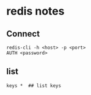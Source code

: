 # redis notes

## Connect
```
redis-cli -h <host> -p <port>
AUTH <password>
```

## list
```
keys *  ## list keys
```
